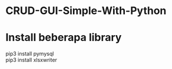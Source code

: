 # CRUD-GUI-Simple-With-Python
# Install beberapa library
pip3 install pymysql <br>
pip3 install xlsxwriter
